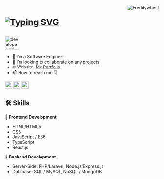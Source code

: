 


<img align="right" src="https://visitor-badge.laobi.icu/badge?page_id=Freddywhest/Freddywhest" alt="Freddywhest">  


<h1>
  
[![Typing SVG](https://readme-typing-svg.herokuapp.com?font='Belanosima'%2C+sans-serif&weight=900&size=25&duration=3000&pause=2000&color=blue&width=435&lines=Hi+%F0%9F%91%8B%2C+I%E2%80%99m+DevDien;Nice+to+meet+you!+%F0%9F%98%8A)](https://git.io/typing-svg)

</h1>

<img src="https://github.com/HalemoGPA/HalemoGPA/blob/main/images/Developer.gif" alt="developer gif"  height="45px">

- 👀 I’m a Software Engineer
- 💞️ I’m looking to collaborate on any projects
- 🌐 Website: [My Portfolio](https://www.youtube.com/@DevDienMining/)
- 📫 How to reach me 👇
<p>
    <a href="https://www.youtube.com/@DevDienMining"><img src="https://img.shields.io/badge/YouTube-FF0000?style=for-the-badge&logo=youtube&logoColor=white" height=23></a>
    <a href="https://t.me/+wc_LOjYOlB83Mzk9"><img src="https://img.shields.io/badge/Telegram-2CA5E0?style=for-the-badge&logo=telegram&logoColor=white" height=23></a>
    <a href="https://zalo.me/0899717143"><img src="https://img.shields.io/badge/Zalo-2E7D32?style=for-the-badge&logo=zalo&logoColor=white" height=23></a>
</p>


## 🛠 Skills

**🎨 Frontend Development**
- HTML/HTML5
- CSS
- JavaScript / ES6 
- TypeScript
- React.js

**📌 Backend Development**
- Server-Side: PHP/Laravel, Node.js/Express.js
- Database: SQL / MySQL, NoSQL / MongoDB 

